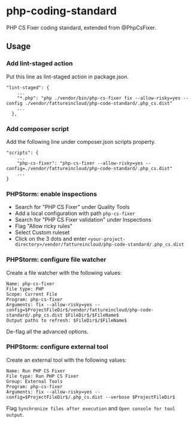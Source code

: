 # php-coding-standard
PHP CS Fixer coding standard, extended from @PhpCsFixer.

## Usage

### Add lint-staged action
Put this line as lint-staged action in package.json.
```
"lint-staged": {
    ...
    "*.php": "php ./vendor/bin/php-cs-fixer fix --allow-risky=yes --config ./vendor/fattureincloud/php-code-standard/.php_cs.dist"
    ...
  },
```

### Add composer script
Add the following line under composer.json scripts property.
```
"scripts": {
    ...
    "php-cs-fixer": "php-cs-fixer --allow-risky=yes --config=./vendor/fattureincloud/php-code-standard/.php_cs.dist"
    ...
}
```

### PHPStorm: enable inspections
- Search for "PHP CS Fixer" under Quality Tools
- Add a local configuration with path `php-cs-fixer`
- Search for "PHP CS Fixer validation" under Inspections
- Flag "Allow ricky rules"
- Select Custom ruleset
- Click on the 3 dots and enter `<your-project-directory>/vendor/fattureincloud/php-code-standard/.php_cs.dist`

### PHPStorm: configure file watcher
Create a file watcher with the following values:
```
Name: php-cs-fixer
File type: PHP
Scope: Current File
Program: php-cs-fixer
Arguments: fix --allow-risky=yes --config=$ProjectFileDir$/vendor/fattureincloud/php-code-standard/.php_cs.dist $FileDir$/$FileName$
Output paths to refresh: $FileDir$/$FileName$
```
De-flag all the advanced options.

### PHPStorm: configure external tool
Create an external tool with the following values:
```
Name: Run PHP CS Fixer
File type: Run PHP CS Fixer
Group: External Tools
Program: php-cs-fixer
Arguments: fix --allow-risky=yes --config=$ProjectFileDir$/.php_cs.dist --verbose $ProjectFileDir$
```
Flag `Synchronize files after execution` and `Open console for tool output`.
